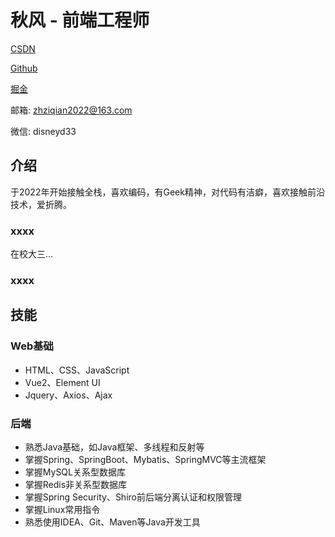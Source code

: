 # 秋风 - 前端工程师

[CSDN](https://blog.csdn.net/weixin_55801899?type=blog)

[Github](https://github.com/D1isney/)

[掘金](https://juejin.cn/user/3688183105847356)

邮箱: [zhziqian2022@163.com](mailto:zhziqian2022@163.com "zhziqian2022@163.com")

微信: disneyd33

## 介绍

于2022年开始接触全栈，喜欢编码，有Geek精神，对代码有洁癖，喜欢接触前沿技术，爱折腾。



### xxxx

在校大三...

### xxxx



## 技能

### Web基础

- HTML、CSS、JavaScript
- Vue2、Element UI
- Jquery、Axios、Ajax

### 后端

- 熟悉Java基础，如Java框架、多线程和反射等
- 掌握Spring、SpringBoot、Mybatis、SpringMVC等主流框架
- 掌握MySQL关系型数据库
- 掌握Redis非关系型数据库
- 掌握Spring Security、Shiro前后端分离认证和权限管理
- 掌握Linux常用指令
- 熟悉使用IDEA、Git、Maven等Java开发工具

